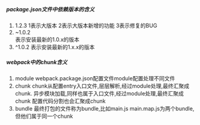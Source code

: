 ##### package.json文件中依赖版本的含义
1. 1.2.3
   1表示大版本 2表示大版本新增的功能 3表示修复的BUG    
2. ~1.0.2         
   表示安装最新的1.0.x的版本
3. ^1.0.2 
   表示安装最新的1.x.x的版本
##### webpack中的chunk含义
1. module 
   webpack.package.json配置文件module配置处理不同文件
2. chunk
   chunk从配置entry入口文件,层层解析,经过module处理,最终汇聚成chunk.
   异步模块加载,同样也属于入口文件,经过module处理,最终汇聚成chunk
   配置代码分割也会汇聚成chunk
3. bundle
   最终打包的文件称为bundle,比如main.js main.map.js为两个bundle,但他们属于同一个chunk